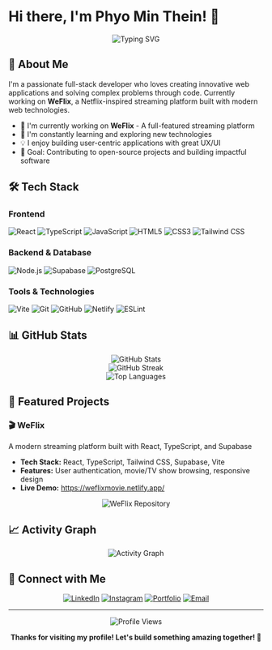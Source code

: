 # Hi there, I'm Phyo Min Thein! 👋

<div align="center">
  <img src="https://readme-typing-svg.herokuapp.com?font=Fira+Code&pause=1000&color=2196F3&center=true&vCenter=true&width=435&lines=Full+Stack+Developer;React+%26+TypeScript+Enthusiast;Building+Amazing+Web+Experiences" alt="Typing SVG" />
</div>

## 🚀 About Me

I'm a passionate full-stack developer who loves creating innovative web applications and solving complex problems through code. Currently working on **WeFlix**, a Netflix-inspired streaming platform built with modern web technologies.

- 🔭 I'm currently working on **WeFlix** - A full-featured streaming platform
- 🌱 I'm constantly learning and exploring new technologies
- 💡 I enjoy building user-centric applications with great UX/UI
- 🎯 Goal: Contributing to open-source projects and building impactful software

## 🛠️ Tech Stack

### Frontend
![React](https://img.shields.io/badge/React-20232A?style=for-the-badge&logo=react&logoColor=61DAFB)
![TypeScript](https://img.shields.io/badge/TypeScript-007ACC?style=for-the-badge&logo=typescript&logoColor=white)
![JavaScript](https://img.shields.io/badge/JavaScript-F7DF1E?style=for-the-badge&logo=javascript&logoColor=black)
![HTML5](https://img.shields.io/badge/HTML5-E34F26?style=for-the-badge&logo=html5&logoColor=white)
![CSS3](https://img.shields.io/badge/CSS3-1572B6?style=for-the-badge&logo=css3&logoColor=white)
![Tailwind CSS](https://img.shields.io/badge/Tailwind_CSS-38B2AC?style=for-the-badge&logo=tailwind-css&logoColor=white)

### Backend & Database
![Node.js](https://img.shields.io/badge/Node.js-43853D?style=for-the-badge&logo=node.js&logoColor=white)
![Supabase](https://img.shields.io/badge/Supabase-181818?style=for-the-badge&logo=supabase&logoColor=white)
![PostgreSQL](https://img.shields.io/badge/PostgreSQL-316192?style=for-the-badge&logo=postgresql&logoColor=white)

### Tools & Technologies
![Vite](https://img.shields.io/badge/Vite-646CFF?style=for-the-badge&logo=vite&logoColor=white)
![Git](https://img.shields.io/badge/Git-F05032?style=for-the-badge&logo=git&logoColor=white)
![GitHub](https://img.shields.io/badge/GitHub-100000?style=for-the-badge&logo=github&logoColor=white)
![Netlify](https://img.shields.io/badge/Netlify-00C7B7?style=for-the-badge&logo=netlify&logoColor=white)
![ESLint](https://img.shields.io/badge/ESLint-4B3263?style=for-the-badge&logo=eslint&logoColor=white)

## 📊 GitHub Stats

<div align="center">
  <img src="https://github-readme-stats.vercel.app/api?username=phyominthein&show_icons=true&theme=tokyonight&hide_border=true&count_private=true" alt="GitHub Stats" />
</div>

<div align="center">
  <img src="https://github-readme-streak-stats.herokuapp.com/?user=phyominthein&theme=tokyonight&hide_border=true" alt="GitHub Streak" />
</div>

<div align="center">
  <img src="https://github-readme-stats.vercel.app/api/top-langs/?username=phyominthein&layout=compact&theme=tokyonight&hide_border=true" alt="Top Languages" />
</div>

## 🌟 Featured Projects

### 🎬 WeFlix
A modern streaming platform built with React, TypeScript, and Supabase
- **Tech Stack:** React, TypeScript, Tailwind CSS, Supabase, Vite
- **Features:** User authentication, movie/TV show browsing, responsive design
- **Live Demo:** https://weflixmovie.netlify.app/

<div align="center">
  <img src="https://github-readme-stats.vercel.app/api/pin/?username=kweephyo-pmt&repo=WeFlix&theme=tokyonight&hide_border=true" alt="WeFlix Repository" />
</div>

## 📈 Activity Graph

<div align="center">
  <img src="https://github-readme-activity-graph.vercel.app/graph?username=kweephyo-pmt&theme=tokyo-night&hide_border=true" alt="Activity Graph" />
</div>

## 🤝 Connect with Me

<div align="center">
  
[![LinkedIn](https://img.shields.io/badge/LinkedIn-0077B5?style=for-the-badge&logo=linkedin&logoColor=white)](https://linkedin.com/in/phyo-min-thein-605168361)
[![Instagram](https://img.shields.io/badge/Instagram-1DA1F2?style=for-the-badge&logo=twitter&logoColor=white)](https://instagram.com/kweephyoe_pmt)
[![Portfolio](https://img.shields.io/badge/Portfolio-FF5722?style=for-the-badge&logo=todoist&logoColor=white)](https://phyominthein-portfolio.netlify.app)
[![Email](https://img.shields.io/badge/Email-D14836?style=for-the-badge&logo=gmail&logoColor=white)](mailto:phyominthein.leo@gmail.com)

</div>

---

<div align="center">
  <img src="https://komarev.com/ghpvc/?username=kweephyo-pmt&label=Profile%20views&color=0e75b6&style=flat" alt="Profile Views" />
  
  **Thanks for visiting my profile! Let's build something amazing together! 🚀**
</div>
